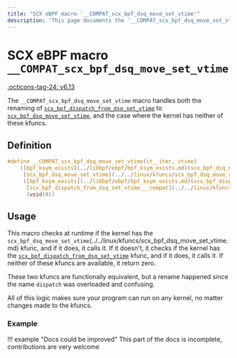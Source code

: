 ```yaml
---
title: "SCX eBPF macro '__COMPAT_scx_bpf_dsq_move_set_vtime'"
description: "This page documents the '__COMPAT_scx_bpf_dsq_move_set_vtime' scx eBPF macro, including its definition, usage, and examples."
---
```

# SCX eBPF macro `__COMPAT_scx_bpf_dsq_move_set_vtime`

[:octicons-tag-24: v6.13](https://github.com/torvalds/linux/commit/cc26abb1a19adbb91b79d25a2e74976633ece429)

The `__COMPAT_scx_bpf_dsq_move_set_vtime` macro handles both the renaming of [`scx_bpf_dispatch_from_dsq_set_vtime`](../../linux/kfuncs/scx_bpf_dispatch_from_dsq_set_vtime.md) to 
[`scx_bpf_dsq_move_set_vtime`](../../linux/kfuncs/scx_bpf_dsq_move_set_vtime.md), and the case where the kernel has neither of these kfuncs.
## Definition

```c
#define __COMPAT_scx_bpf_dsq_move_set_vtime(it__iter, vtime)			\
	([bpf_ksym_exists](../libbpf/ebpf/bpf_ksym_exists.md)(scx_bpf_dsq_move_set_vtime) ?				\
	 [scx_bpf_dsq_move_set_vtime](../../linux/kfuncs/scx_bpf_dsq_move_set_vtime.md)((it__iter), (vtime)) :			\
	 ([bpf_ksym_exists](../libbpf/ebpf/bpf_ksym_exists.md)(scx_bpf_dispatch_from_dsq_set_vtime___compat) ?	\
	  [scx_bpf_dispatch_from_dsq_set_vtime___compat](../../linux/kfuncs/scx_bpf_dispatch_from_dsq_set_vtime.md)((it__iter), (vtime)) :	\
	  (void)0))

```

## Usage

This macro checks at runtime if the kernel has the `scx_bpf_dsq_move_set_vtime`(../../linux/kfuncs/scx_bpf_dsq_move_set_vtime.md) kfunc, and if it does, it calls it. If it doesn't, it checks if the kernel has the [`scx_bpf_dispatch_from_dsq_set_vtime`](../../linux/kfuncs/scx_bpf_dispatch_from_dsq_set_vtime.md) kfunc, and if it does, it calls it. If neither of these kfuncs are available, it return zero.

These two kfuncs are functionally equivalent, but a rename happened since the name `dispatch` was overloaded and confusing.

All of this logic makes sure your program can run on any kernel, no matter changes made to the kfuncs.

### Example

!!! example "Docs could be improved"
    This part of the docs is incomplete, contributions are very welcome
